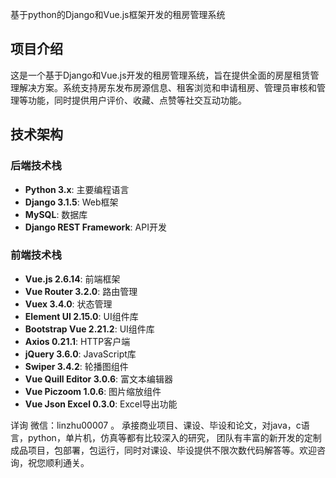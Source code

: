基于python的Django和Vue.js框架开发的租房管理系统
## 项目介绍
这是一个基于Django和Vue.js开发的租房管理系统，旨在提供全面的房屋租赁管理解决方案。系统支持房东发布房源信息、租客浏览和申请租房、管理员审核和管理等功能，同时提供用户评价、收藏、点赞等社交互动功能。
## 技术架构
### 后端技术栈
- **Python 3.x**: 主要编程语言
- **Django 3.1.5**: Web框架
- **MySQL**: 数据库
- **Django REST Framework**: API开发
### 前端技术栈
- **Vue.js 2.6.14**: 前端框架
- **Vue Router 3.2.0**: 路由管理
- **Vuex 3.4.0**: 状态管理
- **Element UI 2.15.0**: UI组件库
- **Bootstrap Vue 2.21.2**: UI组件库
- **Axios 0.21.1**: HTTP客户端
- **jQuery 3.6.0**: JavaScript库
- **Swiper 3.4.2**: 轮播图组件
- **Vue Quill Editor 3.0.6**: 富文本编辑器
- **Vue Piczoom 1.0.6**: 图片缩放组件
- **Vue Json Excel 0.3.0**: Excel导出功能


详询 微信：linzhu00007 。 承接商业项目、课设、毕设和论文，对java，c语言，python，单片机，仿真等都有比较深入的研究，
团队有丰富的新开发的定制成品项目，包部署，包运行，同时对课设、毕设提供不限次数代码解答等。欢迎咨询，祝您顺利通关。
